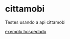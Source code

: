 # cittamobi
Testes usando a api cittamobi

[exemplo hospedado](https://m2utilities.6te.net/demos/cittamobi/)
